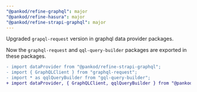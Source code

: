 ```yaml
---
"@pankod/refine-graphql": major
"@pankod/refine-hasura": major
"@pankod/refine-strapi-graphql": major
---
```


Upgraded `grapql-request` version in graphql data provider packages.

Now the `graphql-request` and `qql-query-builder` packages are exported in these packages.

```diff
- import dataProvider from "@pankod/refine-strapi-graphql";
- import { GraphQLClient } from "graphql-request";
- import * as qqlQueryBuilder from "gql-query-builder";
+ import dataProvider, { GraphQLClient, qqlQueryBuilder } from "@pankod/refine-strapi-graphql";
```
